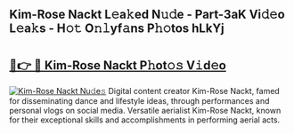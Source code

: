 ## Kim-Rose Nackt L𝚎a𝚔ed N𝚞𝚍e - Part-3aK Vi𝚍𝚎o L𝚎a𝚔s - H𝚘𝚝 O𝚗𝚕yf𝚊ns P𝚑𝚘tos hLkYj

# <h2><a href="http://kf6st4b.oniu.top/?m=Kim-Rose+Nackt">🔗👉 🔴 Kim-Rose Nackt P𝚑ot𝚘𝚜 V𝚒d𝚎o</a></h2>

[![Kim-Rose Nackt Nu𝚍e𝚜](https://i.imgur.com/0qMVB7G.gif)](http://kf6st4b.oniu.top/?m=Kim-Rose+Nackt)
Digital content creator Kim-Rose Nackt, famed for disseminating dance and lifestyle ideas, through performances and personal vlogs on social media. Versatile aerialist Kim-Rose Nackt, known for their exceptional skills and accomplishments in performing aerial acts.  
